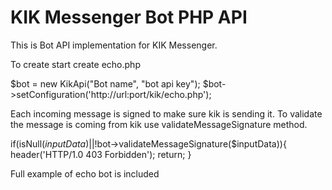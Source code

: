KIK Messenger Bot PHP API
=========================

This is Bot API implementation for KIK Messenger. 

To create start create echo.php

  $bot = new KikApi("Bot name", "bot api key");
  $bot->setConfiguration('http://url:port/kik/echo.php');
  

Each incoming message is signed to make sure kik is sending it. To validate the message is coming from kik use validateMessageSignature method.

if(isNull($inputData) || !$bot->validateMessageSignature($inputData)){
   header('HTTP/1.0 403 Forbidden');
   return;
}

Full example of echo bot is included